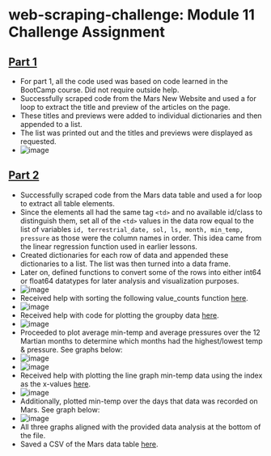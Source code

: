 # web-scraping-challenge: Module 11 Challenge Assignment
## [Part 1](https://github.com/lvit001/web-scraping-challenge/blob/main/Starter_Code/part_1_mars_news.ipynb)
- For part 1, all the code used was based on code learned in the BootCamp course. Did not require outside help.
- Successfully scraped code from the Mars New Website and used a for loop to extract the title and preview of the articles on the page.
- These titles and previews were added to individual dictionaries and then appended to a list.
- The list was printed out and the titles and previews were displayed as requested.
- ![image](https://github.com/lvit001/web-scraping-challenge/assets/140283164/ba9f9a57-db0e-4acf-bb99-c6996d91dba9)
## [Part 2](https://github.com/lvit001/web-scraping-challenge/blob/main/Starter_Code/part_2_mars_weather.ipynb)
- Successfully scraped code from the Mars data table and used a for loop to extract all table elements.
- Since the elements all had the same tag `<td>` and no available id/class to distinguish them, set all of the `<td>` values in the data row equal to the list of variables `id, terrestrial_date, sol, ls, month, min_temp, pressure` as those were the column names in order. This idea came from the linear regression function used in earlier lessons.
- Created dictionaries for each row of data and appended these dictionaries to a list. The list was then turned into a data frame.
- Later on, defined functions to convert some of the rows into either int64 or float64 datatypes for later analysis and visualization purposes.
- ![image](https://github.com/lvit001/web-scraping-challenge/assets/140283164/018d8cd2-9a8e-4c69-b807-4f82610f5dcb)
- Received help with sorting the following value_counts function [here](https://pandas.pydata.org/docs/reference/api/pandas.DataFrame.value_counts.html).
- ![image](https://github.com/lvit001/web-scraping-challenge/assets/140283164/1e200505-bd1f-4972-b41d-af0c4b3b12e6)
- Received help with code for plotting the groupby data [here](https://stackoverflow.com/questions/40313727/bar-graph-from-dataframe-groupby).
- ![image](https://github.com/lvit001/web-scraping-challenge/assets/140283164/9f4bd3aa-b43e-4c03-a025-ee4971c47736)
- Proceeded to plot average min-temp and average pressures over the 12 Martian months to determine which months had the highest/lowest temp & pressure. See graphs below:
- ![image](https://github.com/lvit001/web-scraping-challenge/assets/140283164/e8528497-8a37-4f6e-8320-513839cffac1)
- ![image](https://github.com/lvit001/web-scraping-challenge/assets/140283164/a2afca44-93a8-4900-9abc-f9a7dcc7494f)
- Received help with plotting the line graph min-temp data using the index as the x-values [here](https://www.statology.org/pandas-plot-index/).
- ![image](https://github.com/lvit001/web-scraping-challenge/assets/140283164/ade140bb-47c4-4cb9-a6b6-793e1ebece0e)
- Additionally, plotted min-temp over the days that data was recorded on Mars. See graph below:
- ![image](https://github.com/lvit001/web-scraping-challenge/assets/140283164/4277c293-9c0f-45d7-843a-351171669161)
- All three graphs aligned with the provided data analysis at the bottom of the file.
- Saved a CSV of the Mars data table [here](https://github.com/lvit001/web-scraping-challenge/blob/main/Starter_Code/mars_data.csv).



